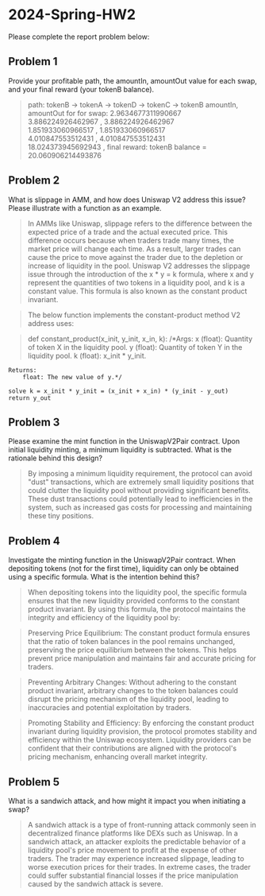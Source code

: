# 2024-Spring-HW2

Please complete the report problem below:

## Problem 1
Provide your profitable path, the amountIn, amountOut value for each swap, and your final reward (your tokenB balance).

> path: tokenB -> tokenA -> tokenD -> tokenC -> tokenB
amountIn, amountOut for for swap:
2.9634677311990667  
3.886224926462967 ,
3.886224926462967  
1.851933060966517 ,
1.851933060966517  
4.010847553512431 ,
4.010847553512431  
18.024373945692943 ,
final reward: tokenB balance = 20.060906214493876
## Problem 2
What is slippage in AMM, and how does Uniswap V2 address this issue? Please illustrate with a function as an example.

> In AMMs like Uniswap, slippage refers to the difference between the expected price of a trade and the actual executed price. This difference occurs because when traders trade many times, the market price will change each time. As a result, larger trades can cause the price to move against the trader due to the depletion or increase of liquidity in the pool.
Uniswap V2 addresses the slippage issue through the introduction of the x * y = k formula, where x and y represent the quantities of two tokens in a liquidity pool, and k is a constant value. This formula is also known as the constant product invariant.

> The below function implements the constant-product method V2 address uses: 

> def constant_product(x_init, y_init, x_in, k):
    /*Args:
        x (float): Quantity of token X in the liquidity pool.
        y (float): Quantity of token Y in the liquidity pool.
        k (float): x_init * y_init.
    
    Returns:
        float: The new value of y.*/

    solve k = x_init * y_init = (x_init + x_in) * (y_init - y_out) 
    return y_out

## Problem 3
Please examine the mint function in the UniswapV2Pair contract. Upon initial liquidity minting, a minimum liquidity is subtracted. What is the rationale behind this design?

> By imposing a minimum liquidity requirement, the protocol can avoid "dust" transactions, which are extremely small liquidity positions that could clutter the liquidity pool without providing significant benefits. These dust transactions could potentially lead to inefficiencies in the system, such as increased gas costs for processing and maintaining these tiny positions.


## Problem 4
Investigate the minting function in the UniswapV2Pair contract. When depositing tokens (not for the first time), liquidity can only be obtained using a specific formula. What is the intention behind this?

> When depositing tokens into the liquidity pool, the specific formula ensures that the new liquidity provided conforms to the constant product invariant. By using this formula, the protocol maintains the integrity and efficiency of the liquidity pool by:

>Preserving Price Equilibrium: The constant product formula ensures that the ratio of token balances in the pool remains unchanged, preserving the price equilibrium between the tokens. This helps prevent price manipulation and maintains fair and accurate pricing for traders.

>Preventing Arbitrary Changes: Without adhering to the constant product invariant, arbitrary changes to the token balances could disrupt the pricing mechanism of the liquidity pool, leading to inaccuracies and potential exploitation by traders.

>Promoting Stability and Efficiency: By enforcing the constant product invariant during liquidity provision, the protocol promotes stability and efficiency within the Uniswap ecosystem. Liquidity providers can be confident that their contributions are aligned with the protocol's pricing mechanism, enhancing overall market integrity.

## Problem 5
What is a sandwich attack, and how might it impact you when initiating a swap?

> A sandwich attack is a type of front-running attack commonly seen in decentralized finance platforms like DEXs such as Uniswap. In a sandwich attack, an attacker exploits the predictable behavior of a liquidity pool's price movement to profit at the expense of other traders. The trader may experience increased slippage, leading to worse execution prices for their trades. In extreme cases, the trader could suffer substantial financial losses if the price manipulation caused by the sandwich attack is severe.

